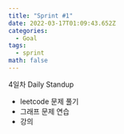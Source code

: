 ```yaml
---
title: "Sprint #1"
date: 2022-03-17T01:09:43.652Z
categories:
  - Goal
tags:
  - sprint
math: false
---
```

4일차 Daily Standup

* leetcode 문제 풀기
* 그래프 문제 연습
* 강의 